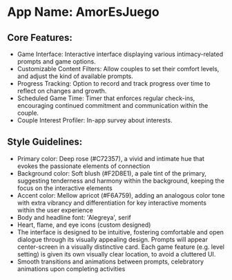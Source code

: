 # **App Name**: AmorEsJuego

## Core Features:

- Game Interface: Interactive interface displaying various intimacy-related prompts and game options.
- Customizable Content Filters: Allow couples to set their comfort levels, and adjust the kind of available prompts.
- Progress Tracking: Option to record and track progress over time to reflect on changes and growth.
- Scheduled Game Time: Timer that enforces regular check-ins, encouraging continued commitment and communication within the couple.
- Couple Interest Profiler: In-app survey about interests.

## Style Guidelines:

- Primary color: Deep rose (#C72357), a vivid and intimate hue that evokes the passionate elements of connection
- Background color: Soft blush (#F2D8E1), a pale tint of the primary, suggesting tenderness and harmony within the background, keeping the focus on the interactive elements
- Accent color: Mellow apricot (#F6A759), adding an analogous color tone with extra vibrancy and differentiation for key interactive moments within the user experience
- Body and headline font: 'Alegreya', serif
- Heart, flame, and eye icons (custom designed)
- The interface is designed to be intuitive, fostering comfortable and open dialogue through its visually appealing design. Prompts will appear center-screen in a visually distinctive card. Each game feature (e.g. level setting) is given its own visually clear location, to avoid a cluttered UI.
- Smooth transitions and animations between prompts, celebratory animations upon completing activities